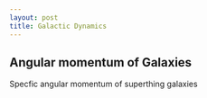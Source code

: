 ```yaml
---
layout: post
title: Galactic Dynamics
---
```


## Angular momentum of Galaxies

Specfic angular momentum of superthing galaxies
